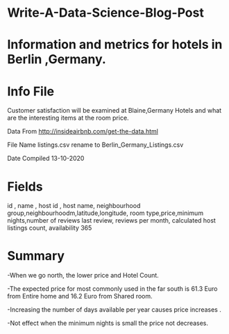 # Write-A-Data-Science-Blog-Post

# Information and metrics for hotels in Berlin ,Germany.

# Info File

Customer satisfaction will be examined at Blaine,Germany Hotels and what are the interesting items at the room price.

Data From http://insideairbnb.com/get-the-data.html

File Name listings.csv rename to Berlin_Germany_Listings.csv

Date Compiled 13-10-2020

# Fields
id , name , host id , host name, neighbourhood group,neighbourhoodm,latitude,longitude, room type,price,minimum nights,number of reviews last review, reviews per month, calculated host listings count, availability 365


# Summary

-When we go north, the lower price and Hotel Count.

-The expected price for most commonly used in the far south is 61.3 Euro from Entire home and 16.2 Euro from Shared room.

-Increasing the number of days available per year causes price increases .

-Not effect when the minimum nights is small the price not decreases.

